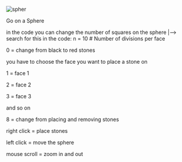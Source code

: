 

![spher](https://github.com/Holz231/Go-on-a-Sphere/assets/74673348/5dee244e-3b67-4f6d-b8af-b46a34b2a50d)
 

Go on a Sphere

in the code you can change the number of squares on the sphere
|--> search for this in the code: n = 10  # Number of divisions per face

0 = change from black to red stones

you have to choose the face you want to place a stone on

1 = face 1

2 = face 2

3 = face 3

and so on

8 = change from placing and removing stones

right click = place stones

left click = move the sphere

mouse scroll = zoom in and out



